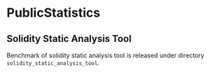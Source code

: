 # PublicStatistics
## Solidity Static Analysis Tool
Benchmark of solidity static analysis tool is released under directory ```solidity_static_analysis_tool```.